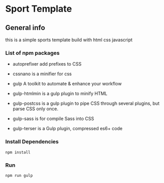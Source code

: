 # Sport Template

## General info

this is a simple sports template build with html css javascript

### List of npm packages

- autoprefixer add prefixes to CSS

* cssnano is a minifier for css

- gulp A toolkit to automate & enhance your workflow

- gulp-htmlmin is a gulp plugin to minify HTML

- gulp-postcss is a gulp plugin to pipe CSS through several plugins, but parse CSS only once.

* gulp-sass is for compile Sass into CSS

* gulp-terser is a Gulp plugin, compressed es6+ code

### Install Dependencies

```
npm install
```

### Run

```
npm run gulp
```
